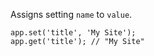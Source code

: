 Assigns setting `name` to `value`.

<pre class="js"><code>app.set('title', 'My Site');
app.get('title'); // "My Site"
</code></pre>
